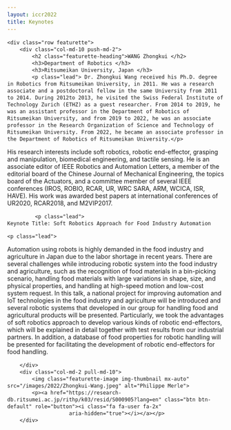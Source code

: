 ```yaml
---
layout: iccr2022
title: Keynotes
---
```


<div class="container marketing">

    <div class="row featurette">
        <div class="col-md-10 push-md-2">
            <h2 class="featurette-heading">WANG Zhongkui </h2>
            <h3>Department of Robotics </h3>
            <h3>Ritsumeikan University, Japan </h3>
            <p class="lead"> Dr. Zhongkui Wang received his Ph.D. degree in Robotics from Ritsumeikan University, in 2011. He was a research associate and a postdoctoral fellow in the same University from 2011 to 2014. During 2012to 2013, he visited the Swiss Federal Institute of Technology Zurich (ETHZ) as a guest researcher. From 2014 to 2019, he was an assistant professor in the Department of Robotics of Ritsumeikan University, and from 2019 to 2022, he was an associate professor in the Research Organization of Science and Technology of Ritsumeikan University. From 2022, he became an associate professor in the Department of Robotics of Ritsumeikan University.</p>

<p class="lead">
His research interests include soft robotics, robotic end-effector, grasping and manipulation, biomedical engineering, and tactile sensing. He is an associate editor of IEEE Robotics and Automation Letters, a member of the editorial board of the Chinese Journal of Mechanical Engineering, the topics board of the Actuators, and a committee member of several IEEE conferences (IROS, ROBIO, RCAR, UR, WRC SARA, ARM, WCICA, ISR, HAVE). His work was awarded best papers at international conferences of UR2020, RCAR2018, and M2VIP2017.
            </p>

             <p class="lead">
    Keynote Title: Soft Robotics Approach for Food Industry Automation

</p> 

    <p class="lead">
Automation using robots is highly demanded in the food industry and agriculture in Japan due to the labor shortage in recent years. There are several challenges while introducing robotic system into the food industry and agriculture, such as the recognition of food materials in a bin-picking scenario, handling food materials with large variations in shape, size, and physical properties, and handling at high-speed motion and low-cost system request. In this talk, a national project for improving automation and IoT technologies in the food industry and agriculture will be introduced and several robotic systems that developed in our group for handling food and agricultural products will be presented. Particularly, we took the advantages of soft robotics approach to develop various kinds of robotic end-effectors, which will be explained in detail together with test results from our industrial partners. In addition, a database of food properties for robotic handling will be presented for facilitating the development of robotic end-effectors for food handling.


</p>    

        </div>
        <div class="col-md-2 pull-md-10">
            <img class="featurette-image img-thumbnail mx-auto" src="/images/2022/Zhongkui-Wang.jpeg" alt="Philippe Merle">
            <p><a href="https://research-db.ritsumei.ac.jp/rithp/k03/resid/S000905?lang=en" class="btn btn-default" role="button"><i class="fa fa-user fa-2x"
                        aria-hidden="true"></i></a></p>
        </div>

   

</div>
